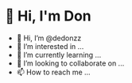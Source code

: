 # 👋 Hi, I'm Don 


- 👋 Hi, I’m @dedonzz
- 👀 I’m interested in ...
- 🌱 I’m currently learning ...
- 💞️ I’m looking to collaborate on ...
- 📫 How to reach me ...

